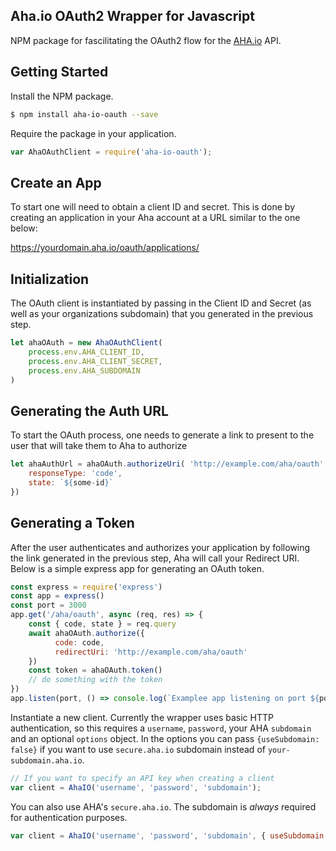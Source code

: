 Aha.io OAuth2 Wrapper for Javascript
----

NPM package for fascilitating the OAuth2 flow for the [AHA.io](https://aha.io) API.

## Getting Started

Install the NPM package.

```bash
$ npm install aha-io-oauth --save
```

Require the package in your application.

```javascript
var AhaOAuthClient = require('aha-io-oauth');
```

## Create an App

To start one will need to obtain a client ID and secret. This is done by creating an application in your Aha account at a URL similar to the one below:

https://yourdomain.aha.io/oauth/applications/

## Initialization

The OAuth client is instantiated by passing in the Client ID and Secret (as well as your organizations subdomain) that you generated in the previous step. 

```javascript
let ahaOAuth = new AhaOAuthClient(
    process.env.AHA_CLIENT_ID,
    process.env.AHA_CLIENT_SECRET,
    process.env.AHA_SUBDOMAIN
)
```

## Generating the Auth URL

To start the OAuth process, one needs to generate a link to present to the user that will take them to Aha to authorize 

```javascript
let ahaAuthUrl = ahaOAuth.authorizeUri( 'http://example.com/aha/oauth', {
    responseType: 'code',
    state: `${some-id}`
})
```

## Generating a Token

After the user authenticates and authorizes your application by following the link generated in the previous step, Aha will call your Redirect URI. Below is a simple express app for generating an OAuth token.

```javascript
const express = require('express')
const app = express()
const port = 3000
app.get('/aha/oauth', async (req, res) => {
    const { code, state } = req.query
    await ahaOAuth.authorize({
    	  code: code,
    	  redirectUri: 'http://example.com/aha/oauth'
    })
    const token = ahaOAuth.token()
    // do something with the token
})
app.listen(port, () => console.log(`Examplee app listening on port ${port}!`))
```

Instantiate a new client. Currently the wrapper uses basic HTTP authentication, so this requires a `username`, `password`, your AHA `subdomain` and an optional `options` object. In the options you can pass `{useSubdomain: false}` if you want to use `secure.aha.io` subdomain instead of `your-subdomain.aha.io`.

```javascript
// If you want to specify an API key when creating a client
var client = AhaIO('username', 'password', 'subdomain');
```

You can also use AHA's `secure.aha.io`. The subdomain is *always* required for authentication purposes.

```javascript
var client = AhaIO('username', 'password', 'subdomain', { useSubdomain: false });
```

